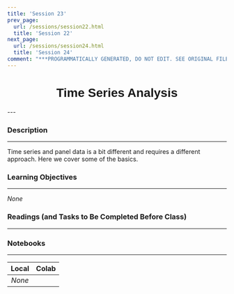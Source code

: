 ```yaml
---
title: 'Session 23'
prev_page:
  url: /sessions/session22.html
  title: 'Session 22'
next_page:
  url: /sessions/session24.html
  title: 'Session 24'
comment: "***PROGRAMMATICALLY GENERATED, DO NOT EDIT. SEE ORIGINAL FILES IN /content***"
---
```

<h1  style="font-family:  Verdana,  Geneva,  sans-serif;  text-align:center">Time  Series  Analysis</h1> 
--- 
 
###  Description 
--- 
 
Time  series  and  panel  data  is  a  bit  different  and  requires  a  different  approach.    Here  we  cover  some  of  the  basics.   
 
###  Learning  Objectives 
---   
 
*None* 
 
###  Readings  (and  Tasks  to  Be  Completed  Before  Class) 
--- 
 
 
 
###  Notebooks 
--- 
 
|    Local    |    Colab  | 
|    :---:    |    :-----    | 
|*None*||

